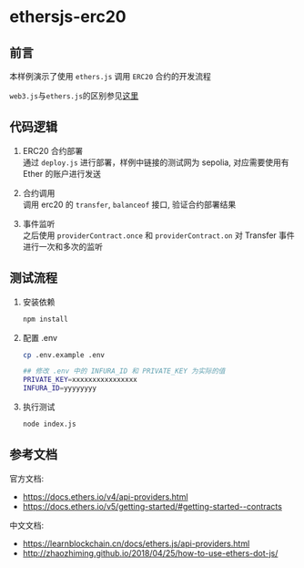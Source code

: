 # ethersjs-erc20

## 前言

本样例演示了使用 `ethers.js` 调用 `ERC20` 合约的开发流程

`web3.js`与`ethers.js`的区别参见[这里](./web3-vs-ethers/README-cn.md)

## 代码逻辑

1. ERC20 合约部署  
   通过 `deploy.js` 进行部署，样例中链接的测试网为 sepolia, 对应需要使用有 Ether 的账户进行发送

2. 合约调用  
   调用 erc20 的 `transfer`, `balanceof` 接口, 验证合约部署结果

3. 事件监听  
   之后使用 `providerContract.once` 和 `providerContract.on` 对 Transfer 事件进行一次和多次的监听

## 测试流程

1. 安装依赖

   ```sh
   npm install
   ```

2. 配置 .env

   ```sh
   cp .env.example .env

   ## 修改 .env 中的 INFURA_ID 和 PRIVATE_KEY 为实际的值
   PRIVATE_KEY=xxxxxxxxxxxxxxxx
   INFURA_ID=yyyyyyyy
   ```

3. 执行测试

   ```sh
   node index.js
   ```

## 参考文档

官方文档:

- <https://docs.ethers.io/v4/api-providers.html>
- <https://docs.ethers.io/v5/getting-started/#getting-started--contracts>

中文文档:

- <https://learnblockchain.cn/docs/ethers.js/api-providers.html>
- <http://zhaozhiming.github.io/2018/04/25/how-to-use-ethers-dot-js/>
